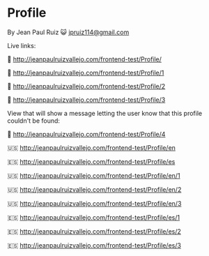 # Profile

By Jean Paul Ruiz :smiley_cat: <jpruiz114@gmail.com>

Live links:

:link: http://jeanpaulruizvallejo.com/frontend-test/Profile/

:link: http://jeanpaulruizvallejo.com/frontend-test/Profile/1

:link: http://jeanpaulruizvallejo.com/frontend-test/Profile/2

:link: http://jeanpaulruizvallejo.com/frontend-test/Profile/3

View that will show a message letting the user know that this profile couldn't be found:

:link: http://jeanpaulruizvallejo.com/frontend-test/Profile/4

:us: http://jeanpaulruizvallejo.com/frontend-test/Profile/en

:es: http://jeanpaulruizvallejo.com/frontend-test/Profile/es

:us: http://jeanpaulruizvallejo.com/frontend-test/Profile/en/1

:us: http://jeanpaulruizvallejo.com/frontend-test/Profile/en/2

:us: http://jeanpaulruizvallejo.com/frontend-test/Profile/en/3

:es: http://jeanpaulruizvallejo.com/frontend-test/Profile/es/1

:es: http://jeanpaulruizvallejo.com/frontend-test/Profile/es/2

:es: http://jeanpaulruizvallejo.com/frontend-test/Profile/es/3

